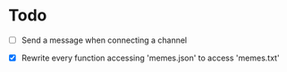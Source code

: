 # Todo

- [ ] Send a message when connecting a channel
- [x] Rewrite every function accessing 'memes.json' to access 'memes.txt'


